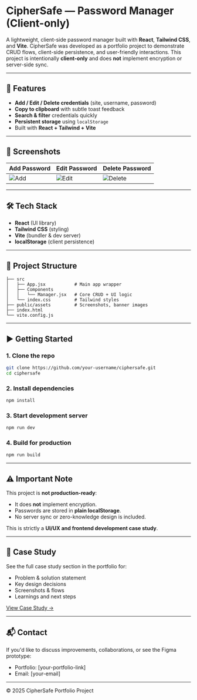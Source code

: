 # CipherSafe — Password Manager (Client-only)

A lightweight, client-side password manager built with **React**, **Tailwind CSS**, and **Vite**. CipherSafe was developed as a portfolio project to demonstrate CRUD flows, client-side persistence, and user-friendly interactions. This project is intentionally **client-only** and does **not** implement encryption or server-side sync.

---

## 🚀 Features
- **Add / Edit / Delete credentials** (site, username, password)
- **Copy to clipboard** with subtle toast feedback
- **Search & filter** credentials quickly
- **Persistent storage** using `localStorage`
- Built with **React + Tailwind + Vite**

---

## 📸 Screenshots
| Add Password | Edit Password | Delete Password |
|--------------|---------------|-----------------|
| ![Add](./public/assets/CaseStudy5-img1.jpg) | ![Edit](./public/assets/CaseStudy5-img2.jpg) | ![Delete](./public/assets/CaseStudy5-img3.jpg) |

---

## 🛠️ Tech Stack
- **React** (UI library)
- **Tailwind CSS** (styling)
- **Vite** (bundler & dev server)
- **localStorage** (client persistence)

---

## 📂 Project Structure
```
├── src
│   ├── App.jsx           # Main app wrapper
│   ├── Components
│   │   └── Manager.jsx   # Core CRUD + UI logic
│   └── index.css         # Tailwind styles
├── public/assets         # Screenshots, banner images
├── index.html
└── vite.config.js
```

---

## ▶️ Getting Started
### 1. Clone the repo
```bash
git clone https://github.com/your-username/ciphersafe.git
cd ciphersafe
```

### 2. Install dependencies
```bash
npm install
```

### 3. Start development server
```bash
npm run dev
```

### 4. Build for production
```bash
npm run build
```

---

## ⚠️ Important Note
This project is **not production-ready**:
- It does **not** implement encryption.
- Passwords are stored in **plain localStorage**.
- No server sync or zero-knowledge design is included.

This is strictly a **UI/UX and frontend development case study**.

---

## 📄 Case Study
See the full case study section in the portfolio for:
- Problem & solution statement
- Key design decisions
- Screenshots & flows
- Learnings and next steps

[View Case Study →](#)

---

## 📬 Contact
If you'd like to discuss improvements, collaborations, or see the Figma prototype:
- Portfolio: [your-portfolio-link]
- Email: [your-email]

---

© 2025 CipherSafe Portfolio Project
